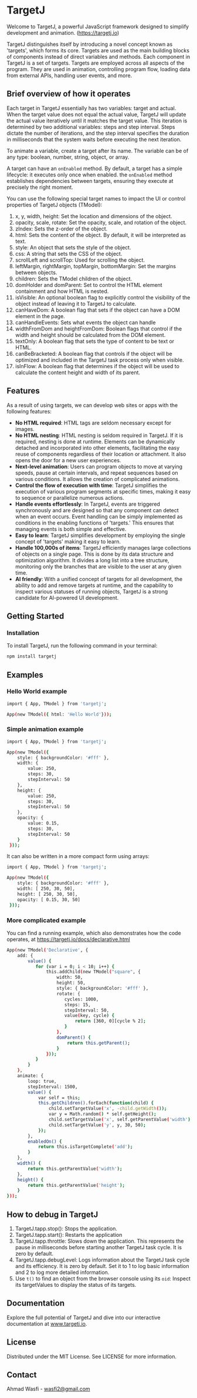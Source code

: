 # TargetJ

Welcome to TargetJ, a powerful JavaScript framework designed to simplify development and animation. (https://targetj.io)

TargetJ distinguishes itself by introducing a novel concept known as 'targets', which forms its core. Targets are used as the main building blocks of components instead of direct variables and methods. Each component in TargetJ is a set of targets. Targets are employed across all aspects of the program. They are used in animation, controlling program flow, loading data from external APIs, handling user events, and more.

## Brief overview of how it operates

Each target in TargetJ essentially has two variables: target and actual. When the target value does not equal the actual value, TargetJ will update the actual value iteratively until it matches the target value. This iteration is determined by two additional variables: steps and step interval. Steps dictate the number of iterations, and the step interval specifies the duration in milliseconds that the system waits before executing the next iteration.

To animate a variable, create a target after its name. The variable can be of any type: boolean, number, string, object, or array.

A target can have an `onEnabled` method. By default, a target has a simple lifecycle: it executes only once when enabled. the `onEnabled` method establishes dependencies between targets, ensuring they execute at precisely the right moment.

You can use the following special target names to impact the UI or control properties of TargetJ objects (TModel):

1. x, y, width, height: Set the location and dimensions of the object.
2. opacity, scale, rotate: Set the opacity, scale, and rotation of the object.
3. zIndex: Sets the z-order of the object.
4. html: Sets the content of the object. By default, it will be interpreted as text.
5. style: An object that sets the style of the object.
6. css: A string that sets the CSS of the object.
7. scrollLeft and scrollTop: Used for scrolling the object.
8. leftMargin, rightMargin, topMargin, bottomMargin: Set the margins between objects.
9. children: Sets the TModel children of the object.
10. domHolder and domParent: Set to control the HTML element containment and how HTML is nested.
11. isVisible: An optional boolean flag to explicitly control the visibility of the object instead of leaving it to TargetJ to calculate.
12. canHaveDom: A boolean flag that sets if the object can have a DOM element in the page.
13. canHandleEvents: Sets what events the object can handle
14. widthFromDom and heightFromDom: Boolean flags that control if the width and height should be calculated from the DOM element.
15. textOnly: A boolean flag that sets the type of content to be text or HTML.
16. canBeBracketed: A boolean flag that controls if the object will be optimized and included in the TargetJ task process only when visible.
17. isInFlow: A boolean flag that determines if the object will be used to calculate the content height and width of its parent.

## Features

As a result of using targets, we can develop web sites or apps with the following features:

- **No HTML required**: HTML tags are seldom necessary except for images.
- **No HTML nesting**: HTML nesting is seldom required in TargetJ. If it is required, nesting is done at runtime. Elements can be dynamically detached and incorporated into other elements, facilitating the easy reuse of components regardless of their location or attachment. It also opens the door for a new user experiences.
- **Next-level animation**: Users can program objects to move at varying speeds, pause at certain intervals, and repeat sequences based on various conditions. It allows the creation of complicated animations.
- **Control the flow of execution with time**: TargetJ simplifies the execution of various program segments at specific times, making it easy to sequence or parallelize numerous actions.
- **Handle events effortlessly**: In TargetJ, events are triggered synchronously and are designed so that any component can detect when an event occurs. Event handling can be simply implemented as conditions in the enabling functions of \'targets.\' This ensures that managing events is both simple and effective.
- **Easy to learn**: TargetJ simplifies development by employing the single concept of \'targets\' making it easy to learn.
- **Handle 100,000s of items**: TargetJ efficiently manages large collections of objects on a single page. This is done by its data structure and optimization algorithm. It divides a long list into a tree structure, monitoring only the branches that are visible to the user at any given time.
- **AI friendly**: With a unified concept of targets for all development, the ability to add and remove targets at runtime, and the capability to inspect various statuses of running objects, TargetJ is a strong candidate for AI-powered UI development.
  
## Getting Started

### Installation

To install TargetJ, run the following command in your terminal:

```bash
npm install targetj
```

## Examples

### Hello World example

```bash
import { App, TModel } from 'targetj';

App(new TModel({ html: 'Hello World'}));
```

### Simple animation example
```bash
import { App, TModel } from 'targetj';

App(new TModel({
    style: { backgroundColor: '#fff' },
    width: {
        value: 250,        
        steps: 30,
        stepInterval: 50
    },
    height: {
        value: 250,        
        steps: 30,
        stepInterval: 50
    },
    opacity: {
        value: 0.15,        
        steps: 30,
        stepInterval: 50
    }
 }));
```

It can also be written in a more compact form using arrays:

```bash
import { App, TModel } from 'targetj';

App(new TModel({
    style: { backgroundColor: '#fff' },
    width: [ 250, 30, 50],
    height: [ 250, 30, 50],
    opacity: [ 0.15, 30, 50]
 }));
```

### More complicated example

You can find a running example, which also demonstrates how the code operates, at https://targetj.io/docs/declarative.html

```bash
App(new TModel('Declarative', {     
    add: {
        value() {
           for (var i = 0; i < 10; i++) {
               this.addChild(new TModel("square", {
                   width: 50,
                   height: 50,
                   style: { backgroundColor: '#fff' },
                   rotate: {
                      cycles: 1000,
                      steps: 15,
                      stepInterval: 50,
                      value(key, cycle) {
                          return [360, 0][cycle % 2];
                      }
                   },
                   domParent() {
                       return this.getParent();
                   }
               }));
           }
        }
    },
    animate: {
        loop: true,
        stepInterval: 1500,
        value() {
            var self = this;
            this.getChildren().forEach(function(child) {
                child.setTargetValue('x', -child.getWidth());
                var y = Math.random() * self.getHeight();
                child.setTargetValue('x', self.getParentValue('width') + child.getWidth(), 30, 50);
                child.setTargetValue('y', y, 30, 50);
            });
        },
        enabledOn() {
            return this.isTargetComplete('add');
        }
    },
    width() {
        return this.getParentValue('width');
    },
    height() { 
        return this.getParentValue('height');
    }         
}));
```

## How to debug in TargetJ
1. TargetJ.tapp.stop(): Stops the application.
2. TargetJ.tapp.start(): Restarts the application
3. TargetJ.tapp.throttle: Slows down the application. This represents the pause in milliseconds before starting another TargetJ task cycle. It is zero by default.
4. TargetJ.tapp.debugLevel: Logs information about the TargetJ task cycle and its efficiency. It is zero by default. Set it to 1 to log basic information and 2 to log more detailed information.
5. Use `t()` to find an object from the browser console using its `oid`: Inspect its targetValues to display the status of its targets.

## Documentation
Explore the full potential of TargetJ and dive into our interactive documentation at www.targetj.io.

## License
Distributed under the MIT License. See LICENSE for more information.

## Contact
Ahmad Wasfi - wasfi2@gmail.com




